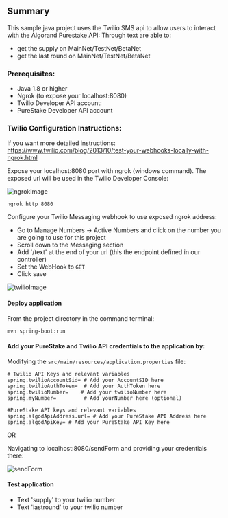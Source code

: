 ## Summary

This sample java project uses the Twilio SMS api to allow users to interact with the Algorand Purestake API:
Through text are able to:
- get the supply on MainNet/TestNet/BetaNet
- get the last round on MainNet/TestNet/BetaNet


### Prerequisites:
- Java 1.8 or higher
- Ngrok (to expose your localhost:8080)
- Twilio Developer API account: 
- PureStake Developer API account


### Twilio Configuration Instructions:
If you want more detailed instructions: https://www.twilio.com/blog/2013/10/test-your-webhooks-locally-with-ngrok.html


Expose your localhost:8080 port with ngrok (windows command). The exposed url will be 
used in the Twilio Developer Console:

![ngrokImage](https://user-images.githubusercontent.com/6632748/82156857-e7f84c80-984b-11ea-9142-500e47542ef2.JPG)


```
ngrok http 8080 
```

Configure your Twilio Messaging webhook to use exposed ngrok address:
- Go to Manage Numbers ->  Active Numbers and click on the number you are going to use for this project
- Scroll down to the Messaging section
- Add '/text' at the end of your url (this the endpoint defined in our controller)
- Set the WebHook to `GET`
- Click save


![twilioImage](https://user-images.githubusercontent.com/6632748/82156853-e169d500-984b-11ea-9847-02470e8e9a39.JPG)


#### Deploy application
From the project directory in the command terminal: 

```
mvn spring-boot:run
```

#### Add your PureStake and Twilio API credentials to the application by:

Modifying the `src/main/resources/application.properties` file:	

```
# Twilio API Keys and relevant variables
spring.twilioAccountSid= # Add your AccountSID here 
spring.twilioAuthToken=  # Add your AuthToken here 
spring.twilioNumber=	# Add your twilioNumber here 
spring.myNumber=         # Add yourNumber here (optional)

#PureStake API keys and relevant variables
spring.algodApiAddress.url= # Add your PureStake API Address here
spring.algodApiKey= # Add your PureStake API Key here
```

OR 

Navigating to localhost:8080/sendForm and providing your credentials there:

![sendForm](https://user-images.githubusercontent.com/6632748/82156856-e62e8900-984b-11ea-9905-109212c69e5c.JPG)


#### Test application
- Text 'supply' to your twilio number
- Text 'lastround' to your twilio number







